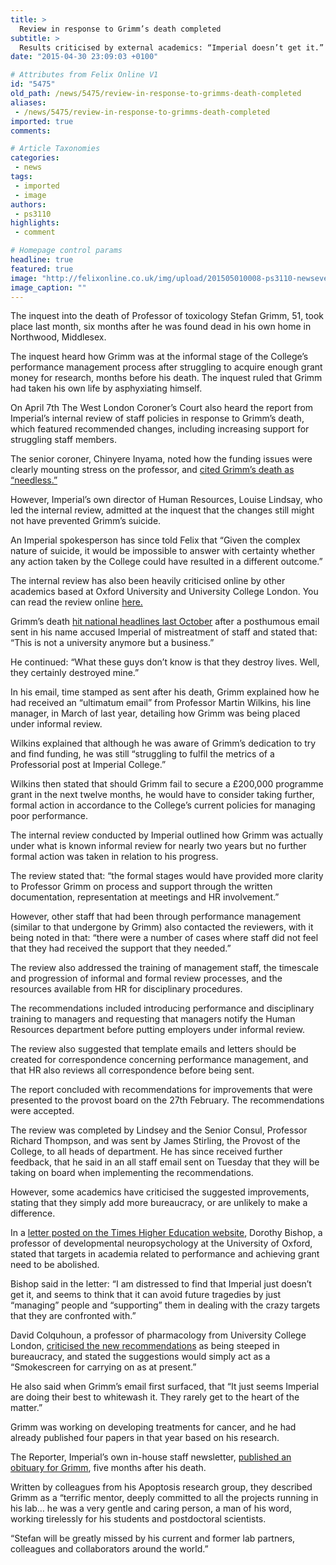 ```yaml
---
title: >
  Review in response to Grimm’s death completed
subtitle: >
  Results criticised by external academics: “Imperial doesn’t get it.”
date: "2015-04-30 23:09:03 +0100"

# Attributes from Felix Online V1
id: "5475"
old_path: /news/5475/review-in-response-to-grimms-death-completed
aliases:
 - /news/5475/review-in-response-to-grimms-death-completed
imported: true
comments:

# Article Taxonomies
categories:
 - news
tags:
 - imported
 - image
authors:
 - ps3110
highlights:
 - comment

# Homepage control params
headline: true
featured: true
image: "http://felixonline.co.uk/img/upload/201505010008-ps3110-newseventsimages.jpeg"
image_caption: ""
---
```


The inquest into the death of Professor of toxicology Stefan Grimm, 51, took place last month, six months after he was found dead in his own home in Northwood, Middlesex.

The inquest heard how Grimm was at the informal stage of the College’s performance management process after struggling to acquire enough grant money for research, months before his death. The inquest ruled that Grimm had taken his own life by asphyxiating himself.

On April 7th The West London Coroner’s Court also heard the report from Imperial’s internal review of staff policies in response to Grimm’s death, which featured recommended changes, including increasing support for struggling staff members.

The senior coroner, Chinyere Inyama, noted how the funding issues were clearly mounting stress on the professor, and [cited Grimm’s death as “needless.” ](http://www.timeshighereducation.co.uk/news/stefan-grimm-inquest-new-policies-may-not-have-prevented-suicide/2019563.article)

However, Imperial’s own director of Human Resources, Louise Lindsay, who led the internal review, admitted at the inquest that the changes still might not have prevented Grimm’s suicide.

An Imperial spokesperson has since told Felix that “Given the complex nature of suicide, it would be impossible to answer with certainty whether any action taken by the College could have resulted in a different outcome.”

The internal review has also been heavily criticised online by other academics based at Oxford University and University College London. You can read the review online [here.](https://workspace.imperial.ac.uk/college/Public/Provost%27s%20Board%20paper%20Performance%20Management%20Review%20-%20FULL.pdf)

Grimm’s death [hit national headlines last October](../news/4984/publish-and-perish-professor-sends-posthumous-email-on-how-professors-are-treated-at-imperial/) after a posthumous email sent in his name accused Imperial of mistreatment of staff and stated that: “This is not a university anymore but a business.”

He continued: “What these guys don’t know is that they destroy lives. Well, they certainly destroyed mine.”

In his email, time stamped as sent after his death, Grimm explained how he had received an “ultimatum email” from Professor Martin Wilkins, his line manager, in March of last year, detailing how Grimm was being placed under informal review.

Wilkins explained that although he was aware of Grimm’s dedication to try and find funding, he was still “struggling to fulfil the metrics of a Professorial post at Imperial College.”

Wilkins then stated that should Grimm fail to secure a £200,000 programme grant in the next twelve months, he would have to consider taking further, formal action in accordance to the College’s current policies for managing poor performance.

The internal review conducted by Imperial outlined how Grimm was actually under what is known informal review for nearly two years but no further formal action was taken in relation to his progress.

The review stated that: “the formal stages would have provided more clarity to Professor Grimm on process and support through the written documentation, representation at meetings and HR involvement.”

However, other staff that had been through performance management (similar to that undergone by Grimm) also contacted the reviewers, with it being noted in that: “there were a number of cases where staff did not feel that they had received the support that they needed.”

The review also addressed the training of management staff, the timescale and progression of informal and formal review processes, and the resources available from HR for disciplinary procedures.

The recommendations included introducing performance and disciplinary training to managers and requesting that managers notify the Human Resources department before putting employers under informal review.

The review also suggested that template emails and letters should be created for correspondence concerning performance management, and that HR also reviews all correspondence before being sent.

The report concluded with recommendations for improvements that were presented to the provost board on the 27th February. The recommendations were accepted.

The review was completed by Lindsey and the Senior Consul, Professor Richard Thompson, and was sent by James Stirling, the Provost of the College, to all heads of department. He has since received further feedback, that he said in an all staff email sent on Tuesday that they will be taking on board when implementing the recommendations.

However, some academics have criticised the suggested improvements, stating that they simply add more bureaucracy, or are unlikely to make a difference.

In a [letter posted on the Times Higher Education website](http://www.timeshighereducation.co.uk/comment/letters/no-way-to-manage-tragedy/2019681.article), Dorothy Bishop, a professor of developmental neuropsychology at the University of Oxford, stated that targets in academia related to performance and achieving grant need to be abolished.

Bishop said in the letter: “I am distressed to find that Imperial just doesn’t get it, and seems to think that it can avoid future tragedies by just “managing” people and “supporting” them in dealing with the crazy targets that they are confronted with.”

David Colquhoun, a professor of pharmacology from University College London, [criticised the new recommendations](http://www.dcscience.net/2015/04/09/the-death-of-stefan-grimm-was-needless-and-imperial-has-done-nothing-to-prevent-it-happening-again/) as being steeped in bureaucracy, and stated the suggestions would simply act as a “Smokescreen for carrying on as at present.”

He also said when Grimm’s email first surfaced, that “It just seems Imperial are doing their best to whitewash it. They rarely get to the heart of the matter.”

Grimm was working on developing treatments for cancer, and he had already published four papers in that year based on his research.

The Reporter, Imperial’s own in-house staff newsletter, [published an obituary for Grimm](http://www.imperial.ac.uk/media/imperial-college/staff/reporter/public/reporter281web.pdf), five months after his death.

Written by colleagues from his Apoptosis research group, they described Grimm as a “terrific mentor, deeply committed to all the projects running in his lab… he was a very gentle and caring person, a man of his word, working tirelessly for his students and postdoctoral scientists.

“Stefan will be greatly missed by his current and former lab partners, colleagues and collaborators around the world.”
